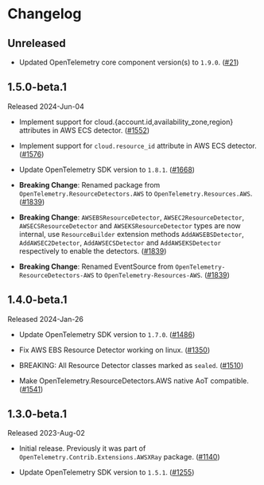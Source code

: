 # Changelog

## Unreleased

* Updated OpenTelemetry core component version(s) to `1.9.0`.
  ([#21](https://github.com/CodeBlanchOrg/opentelemetry-dotnet-contrib/pull/21))

## 1.5.0-beta.1

Released 2024-Jun-04

* Implement support for cloud.{account.id,availability_zone,region} attributes in
  AWS ECS detector.
  ([#1552](https://github.com/open-telemetry/opentelemetry-dotnet-contrib/pull/1552))

* Implement support for `cloud.resource_id` attribute in AWS ECS detector.
  ([#1576](https://github.com/open-telemetry/opentelemetry-dotnet-contrib/pull/1576))

* Update OpenTelemetry SDK version to `1.8.1`.
  ([#1668](https://github.com/open-telemetry/opentelemetry-dotnet-contrib/pull/1668))

* **Breaking Change**: Renamed package from `OpenTelemetry.ResourceDetectors.AWS`
  to `OpenTelemetry.Resources.AWS`.
  ([#1839](https://github.com/open-telemetry/opentelemetry-dotnet-contrib/pull/1839))

* **Breaking Change**: `AWSEBSResourceDetector`, `AWSEC2ResourceDetector`,
`AWSECSResourceDetector` and `AWSEKSResourceDetector` types are now internal,
use `ResourceBuilder` extension methods `AddAWSEBSDetector`,
`AddAWSEC2Detector`, `AddAWSECSDetector`
and `AddAWSEKSDetector` respectively to enable the detectors.
  ([#1839](https://github.com/open-telemetry/opentelemetry-dotnet-contrib/pull/1839))

* **Breaking Change**: Renamed EventSource
from `OpenTelemetry-ResourceDetectors-AWS`
to `OpenTelemetry-Resources-AWS`.
  ([#1839](https://github.com/open-telemetry/opentelemetry-dotnet-contrib/pull/1839))

## 1.4.0-beta.1

Released 2024-Jan-26

* Update OpenTelemetry SDK version to `1.7.0`.
  ([#1486](https://github.com/open-telemetry/opentelemetry-dotnet-contrib/pull/1486))

* Fix AWS EBS Resource Detector working on linux.
  ([#1350](https://github.com/open-telemetry/opentelemetry-dotnet-contrib/pull/1350))

* BREAKING: All Resource Detector classes marked as `sealed`.
  ([#1510](https://github.com/open-telemetry/opentelemetry-dotnet-contrib/pull/1510))

* Make OpenTelemetry.ResourceDetectors.AWS native AoT compatible.
  ([#1541](https://github.com/open-telemetry/opentelemetry-dotnet-contrib/pull/1541))

## 1.3.0-beta.1

Released 2023-Aug-02

* Initial release. Previously it was part of `OpenTelemetry.Contrib.Extensions.AWSXRay`
  package.
  ([#1140](https://github.com/open-telemetry/opentelemetry-dotnet-contrib/pull/1140))

* Update OpenTelemetry SDK version to `1.5.1`.
  ([#1255](https://github.com/open-telemetry/opentelemetry-dotnet-contrib/pull/1255))
